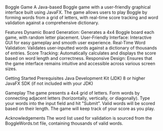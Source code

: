 Boggle Game
A Java-based Boggle game with a user-friendly graphical interface built using JavaFX. The game allows users to play Boggle by forming words from a grid of letters, with real-time score tracking and word validation against a comprehensive dictionary.

Features
Dynamic Board Generation: Generates a 4x4 Boggle board each game, with random letter placement.
User-Friendly Interface: Interactive GUI for easy gameplay and smooth user experience.
Real-Time Word Validation: Validates user-inputted words against a dictionary of thousands of entries.
Score Tracking: Automatically calculates and displays the score based on word length and correctness.
Responsive Design: Ensures that the game interface remains intuitive and accessible across various screen sizes.

Getting Started
Prerequisites
Java Development Kit (JDK) 8 or higher
JavaFX SDK (if not included with your JDK)

Gameplay
The game presents a 4x4 grid of letters.
Form words by connecting adjacent letters (horizontally, vertically, or diagonally).
Type your words into the input field and hit "Submit".
Valid words will be scored based on their length.
The game will keep track of your score as you play.

Acknowledgements
The word list used for validation is sourced from the BoggleWords.txt file, containing thousands of valid words.
